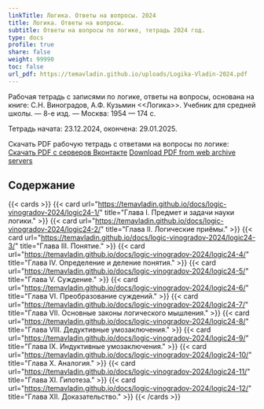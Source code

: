 ```yaml
---
linkTitle: Логика. Ответы на вопросы. 2024
title: Логика. Ответы на вопросы.
subtitle: Ответы на вопросы по логике, тетрадь 2024 год.
type: docs
profile: true
share: false
weight: 99990
toc: false
url_pdf: https://temavladin.github.io/uploads/Logika-Vladin-2024.pdf
---
```


Рабочая тетрадь с записями по логике, ответы на вопросы, основана на книге: С.Н. Виноградов, А.Ф. Кузьмин <<Логика>>. Учебник для средней школы. — 8-е изд. — Москва: 1954 — 174 c.

Тетрадь начата: 23.12.2024, окончена: 29.01.2025.

Скачать PDF рабочую тетрадь с ответами на вопросы по логике: [Скачать PDF с серверов Вконтакте](https://vk.com/doc-228086099_684103229) [Download PDF from web archive servers](https://ia800808.us.archive.org/34/items/logika-vladin-1-2025/Logika_Vladin_1_2025.pdf)

## Содержание

{{< cards >}}
  {{< card url="https://temavladin.github.io/docs/logic-vinogradov-2024/logic24-1/" title="Глава I. Предмет и задачи науки логики." >}}
  {{< card url="https://temavladin.github.io/docs/logic-vinogradov-2024/logic24-2/" title="Глава II. Логические приёмы." >}}
  {{< card url="https://temavladin.github.io/docs/logic-vinogradov-2024/logic24-3/" title="Глава III. Понятие." >}}
  {{< card url="https://temavladin.github.io/docs/logic-vinogradov-2024/logic24-4/" title="Глава IV. Определение и деление понятия." >}}
  {{< card url="https://temavladin.github.io/docs/logic-vinogradov-2024/logic24-5/" title="Глава V. Суждение." >}}
  {{< card url="https://temavladin.github.io/docs/logic-vinogradov-2024/logic24-6/" title="Глава VI. Преобразование суждений." >}}
  {{< card url="https://temavladin.github.io/docs/logic-vinogradov-2024/logic24-7/" title="Глава VII. Основные законы логического мышления." >}}
  {{< card url="https://temavladin.github.io/docs/logic-vinogradov-2024/logic24-8/" title="Глава VIII. Дедуктивные умозаключения." >}}
  {{< card url="https://temavladin.github.io/docs/logic-vinogradov-2024/logic24-9/" title="Глава IX. Индуктивные умозаключения." >}}
  {{< card url="https://temavladin.github.io/docs/logic-vinogradov-2024/logic24-10/" title="Глава X. Аналогия." >}}
  {{< card url="https://temavladin.github.io/docs/logic-vinogradov-2024/logic24-11/" title="Глава XI. Гипотеза." >}}
  {{< card url="https://temavladin.github.io/docs/logic-vinogradov-2024/logic24-12/" title="Глава XII. Доказательство." >}}
{{< /cards >}}
